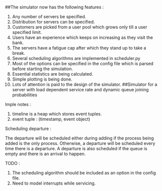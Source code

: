 ##The simulator now has the following features :
1. Any number of servers be specified.
2. Distribution for servers can be specified.
3. Customers are picked from a user pool which grows only till a user specified
limit. 
4. Users have an experience which keeps on increasing as they visit the bank.
5. The servers have a fatigue cap after which they stand up to take a break.
6. Several scheduling algorithms are implemented in scheduler.py
7. Most of the options can be specified in the config file which is parsed before
starting the simulation.
8. Essential statistics are being calculated.
9. Simple plotting is being done.
10. Lots of attention is paid to the design of the simulator.
##Simulator for a server with load dependent service rate and dynamic queue joining probabilities

Imple notes :

1. timeline is a heap which stores event tuples.
2. event tuple : (timestamp, event object)

Scheduling departure : 

The departure will be scheduled either during adding if the process being added is the only process. Otherwise, a departure will be scheduled every time there is a departure. A departure is also scheduled if the queue is empty and there is an arrival to happen.

TODO :
1. The scheduling algorithm should be included as an option in the config file.
2. Need to model interrupts while servicing.
